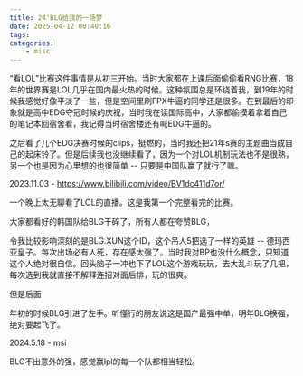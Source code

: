 ```yaml
---
title: 24'BLG给我的一场梦
date: 2025-04-12 00:40:16
tags:
categories:
    - misc
---
```


“看LOL”比赛这件事情是从初三开始。当时大家都在上课后面偷偷看RNG比赛，18年的世界赛是LOL几乎在国内最火热的时候。这种氛围总是环绕着我，到19年的时候我感觉好像平淡了一些，但是空间里刷FPX牛逼的同学还是很多。在到最后的印象就是高中EDG夺冠时候的庆祝，当时我在读国际高中，大家都偷摸着拿着自己的笔记本回宿舍看，我记得当时宿舍楼还有喊EDG牛逼的。

之后看了几个EDG决赛时候的clips，挺燃的，当时我还把21年s赛的主题曲当成自己的起床铃了。但是后续我也没继续看了，因为一个对LOL机制玩法也不是很熟，另一个也是因为心里想的也很简单 -- 只要是中国队赢了就行了嘛。

2023.11.03 - https://www.bilibili.com/video/BV1dc411d7or/ 

一个晚上太无聊看了LOL的直播。这是我第一个完整看完的比赛。

大家都看好的韩国队给BLG干碎了，所有人都在夸赞BLG，

令我比较影响深刻的是BLG.XUN这个ID，这个吊人5把选了一样的英雄 -- 德玛西亚皇子。每次出场必有人死，存在感太强了。当时我对BP也没什么概念，只知道这个人绝对很自信。回头脑子一冲也下了LOL这个游戏玩玩，去大乱斗玩了几把，每次选到我就直接不解释连招对面后排，玩的很爽。

但是后面

年初的时候BLG引进了左手。听懂行的朋友说这是国产最强中单，明年BLG换强，绝对要起飞了。

2024.5.18 - msi

BLG不出意外的强，感觉赢lpl的每一个队都相当轻松。

<!-- *TODO - 

1. 当时国内氛围，对T1想法，对Geng想法* 

2. 进入世界赛，前期颓势

3. 中期换上xun变强

4. 后期越来越强

5. 被faker惊天两波：faker的世界赛之旅。最后加个引用

-->